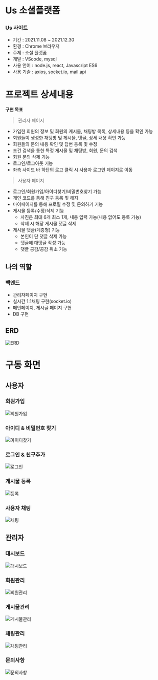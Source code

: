# Us 소셜플랫폼

### Us 사이트

* 기간 : 2021.11.08 ~ 2021.12.30
* 환경 : Chrome 브라우저
* 주제 : 소셜 플랫폼
* 개발 : VScode, mysql
* 사용 언어 : node.js, react, Javascript ES6
* 사용 기술 : axios, socket.io, mail.api

# 프로젝트 상세내용

**구현 목표**
> 관리자 페이지
> 
- 가입한 회원의 정보 및 회원의 게시물, 채팅방 목록, 상세내용 등을 확인 가능
- 회원들이 생성한 채팅방 및 게시물, 댓글, 상세 내용 확인 가능
- 회원들의 문의 내용 확인 및 답변 등록 및 수정
- 조건 검색을 통한 특정 게시물 및 채팅방, 회원, 문의 검색
- 회원 문의 삭제 기능
- 로그인/로그아웃 기능
- 좌측 사이드 바 하단의 로고 클릭 시 사용자 로그인 페이지로 이동

> 사용자 페이지
> 
- 로그인/회원가입/아이디찾기/비밀번호찾기 가능
- 개인 코드를 통해 친구 등록 및 해지
- 마이페이지를 통해 프로필 수정 및 문의하기 기능
- 게시물 등록/수정/삭제 기능
    - 사진은 최대 6개 최소 1개, 내용 입력 가능(내용 없어도 등록 가능)
    - 삭제 시 해당 게시물 댓글 삭제
- 게시물 댓글(계층형) 기능
    - 본인이 단 댓글 삭제 가능
    - 댓글에 대댓글 작성 가능
    - 댓글 공감/공감 취소 기능

## 나의 역할
### 백엔드
- 관리자페이지 구현
- 실시간 1:1채팅 구현(socket.io)
- 메인페이지, 게시글 페이지 구현
- DB 구현

## ERD
![ERD](/image/erd.png)

# 구동 화면
## 사용자
  ### 회원가입
![회원가입](/image/사용자_회원가입.gif)  
  ### 아이디 & 비밀번호 찾기
![아이디찾기](/image/사용자_찾기.gif)
  ### 로그인 & 친구추가
![로그인](/image/사용자_로그인친구추가.gif)
  ### 게시물 등록
![등록](/image/사용자_게시물등록.gif)
  ### 사용자 채팅
![채팅](/image/사용자_채팅.gif)

## 관리자
  ### 대시보드
![대시보드](/image/관리자_대시보드.gif)
  ### 회원관리
![회원관리](/image/관리자_회원관리.gif)
  ### 게시물관리
![게시물관리](/image/관리자_게시물관리.gif)
  ### 채팅관리
![채팅관리](/image/관리자_채팅관리.gif)
  ### 문의사항
![문의사항](/image/관리자_문의사항.gif)





